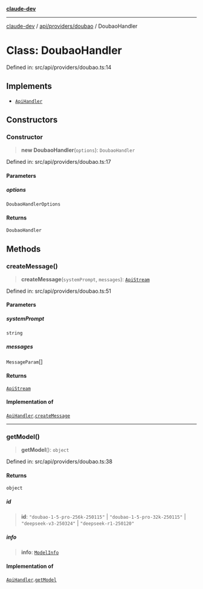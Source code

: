 [**claude-dev**](../../../../README.md)

***

[claude-dev](../../../../README.md) / [api/providers/doubao](../README.md) / DoubaoHandler

# Class: DoubaoHandler

Defined in: src/api/providers/doubao.ts:14

## Implements

- [`ApiHandler`](../../../interfaces/ApiHandler.md)

## Constructors

### Constructor

> **new DoubaoHandler**(`options`): `DoubaoHandler`

Defined in: src/api/providers/doubao.ts:17

#### Parameters

##### options

`DoubaoHandlerOptions`

#### Returns

`DoubaoHandler`

## Methods

### createMessage()

> **createMessage**(`systemPrompt`, `messages`): [`ApiStream`](../../../transform/stream/type-aliases/ApiStream.md)

Defined in: src/api/providers/doubao.ts:51

#### Parameters

##### systemPrompt

`string`

##### messages

`MessageParam`[]

#### Returns

[`ApiStream`](../../../transform/stream/type-aliases/ApiStream.md)

#### Implementation of

[`ApiHandler`](../../../interfaces/ApiHandler.md).[`createMessage`](../../../interfaces/ApiHandler.md#createmessage)

***

### getModel()

> **getModel**(): `object`

Defined in: src/api/providers/doubao.ts:38

#### Returns

`object`

##### id

> **id**: `"doubao-1-5-pro-256k-250115"` \| `"doubao-1-5-pro-32k-250115"` \| `"deepseek-v3-250324"` \| `"deepseek-r1-250120"`

##### info

> **info**: [`ModelInfo`](../../../../shared/api/interfaces/ModelInfo.md)

#### Implementation of

[`ApiHandler`](../../../interfaces/ApiHandler.md).[`getModel`](../../../interfaces/ApiHandler.md#getmodel)
